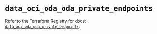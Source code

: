 # `data_oci_oda_oda_private_endpoints`

Refer to the Terraform Registry for docs: [`data_oci_oda_oda_private_endpoints`](https://registry.terraform.io/providers/hashicorp/oci/7.19.0/docs/data-sources/oda_oda_private_endpoints).
